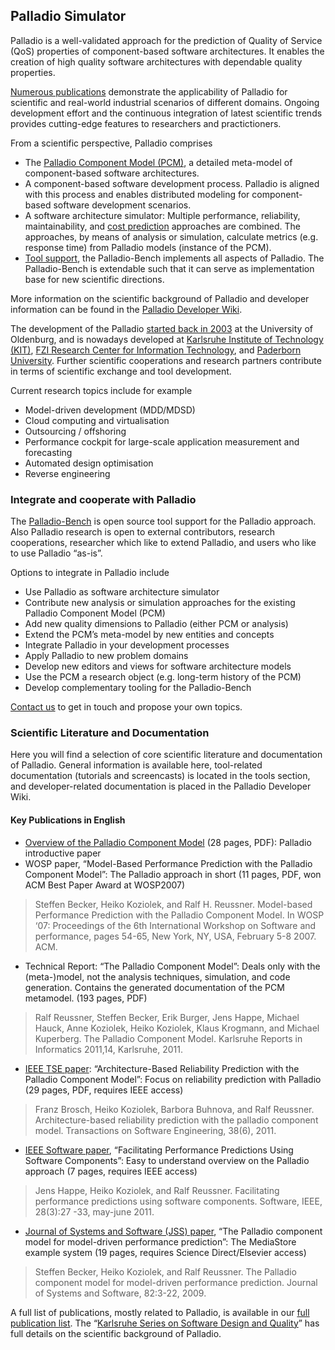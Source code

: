 ## Palladio Simulator

Palladio is a well-validated approach for the prediction of Quality of Service (QoS) properties of component-based software architectures. It enables the creation of high quality software architectures with dependable quality properties.

[Numerous publications](https://dsis.kastel.kit.edu/research/publications.php) demonstrate the applicability of Palladio for scientific and real-world industrial scenarios of different domains. Ongoing development effort and the continuous integration of latest scientific trends provides cutting-edge features to researchers and practictioners.

From a scientific perspective, Palladio comprises
- The [Palladio Component Model (PCM)](https://www.palladio-simulator.com/science/palladio_component_model/), a detailed meta-model of component-based software architectures.
- A component-based software development process. Palladio is aligned with this process and enables distributed modeling for component-based software development scenarios.
- A software architecture simulator: Multiple performance, reliability, maintainability, and [cost prediction](
https://github.com/PalladioSimulator/.github/wiki/Cost-Prediction-with-Palladio) approaches are combined. The approaches, by means of analysis or simulation, calculate metrics (e.g. response time) from Palladio models (instance of the PCM).
- [Tool support](https://www.palladio-simulator.com/tools/), the Palladio-Bench implements all aspects of Palladio. The Palladio-Bench is extendable such that it can serve as implementation base for new scientific directions.

More information on the scientific background of Palladio and developer information can be found in the [Palladio Developer Wiki](http://sdqweb.ipd.kit.edu/wiki/Palladio).

The development of the Palladio [started back in 2003](https://www.palladio-simulator.com/about/history/) at the University of Oldenburg, and is nowadays developed at [Karlsruhe Institute of Technology (KIT)](http://www.kit.edu/english/), [FZI Research Center for Information Technology](http://www.fzi.de/en), and [Paderborn University](http://www.cs.uni-paderborn.de/). Further scientific cooperations and research partners contribute in terms of scientific exchange and tool development.

Current research topics include for example

- Model-driven development (MDD/MDSD)
- Cloud computing and virtualisation
- Outsourcing / offshoring
- Performance cockpit for large-scale application measurement and forecasting
- Automated design optimisation
- Reverse engineering

### Integrate and cooperate with Palladio

The [Palladio-Bench](https://github.com/PalladioSimulator/.github/wiki/Palladio-Tools) is open source tool support for the Palladio approach. Also Palladio research is open to external contributors, research cooperations, researcher which like to extend Palladio, and users who like to use Palladio “as-is”.

Options to integrate in Palladio include

- Use Palladio as software architecture simulator
- Contribute new analysis or simulation approaches for the existing Palladio Component Model (PCM)
- Add new quality dimensions to Palladio (either PCM or analysis)
- Extend the PCM’s meta-model by new entities and concepts
- Integrate Palladio in your development processes
- Apply Palladio to new problem domains
- Develop new editors and views for software architecture models
- Use the PCM a research object (e.g. long-term history of the PCM)
- Develop complementary tooling for the Palladio-Bench

[Contact us](https://www.palladio-simulator.com/contact) to get in touch and propose your own topics.

### Scientific Literature and Documentation

Here you will find a selection of core scientific literature and documentation of Palladio. General information is available here, tool-related documentation (tutorials and screencasts) is located in the tools section, and developer-related documentation is placed in the Palladio Developer Wiki.

#### Key Publications in English

- [Overview of the Palladio Component Model](https://www.palladio-simulator.com/assets/files/Introduction-Chapter-PCM.pdf) (28 pages, PDF): Palladio introductive paper
- WOSP paper, “Model-Based Performance Prediction with the Palladio Component Model”: The Palladio approach in short (11 pages, PDF, won ACM Best Paper Award at WOSP2007)
> Steffen Becker, Heiko Koziolek, and Ralf H. Reussner. Model-based Performance Prediction with the Palladio Component Model. In WOSP ‘07: Proceedings of the 6th International Workshop on Software and performance, pages 54-65, New York, NY, USA, February 5-8 2007. ACM.

- Technical Report: “The Palladio Component Model”: Deals only with the (meta-)model, not the analysis techniques, simulation, and code generation. Contains the generated documentation of the PCM metamodel. (193 pages, PDF)
> Ralf Reussner, Steffen Becker, Erik Burger, Jens Happe, Michael Hauck, Anne Koziolek, Heiko Koziolek, Klaus Krogmann, and Michael Kuperberg. The Palladio Component Model. Karlsruhe Reports in Informatics 2011,14, Karlsruhe, 2011.

- [IEEE TSE paper](http://dx.doi.org/10.1109/TSE.2011.94): “Architecture-Based Reliability Prediction with the Palladio Component Model”: Focus on reliability prediction with Palladio (29 pages, PDF, requires IEEE access)
> Franz Brosch, Heiko Koziolek, Barbora Buhnova, and Ralf Reussner. Architecture-based reliability prediction with the palladio component model. Transactions on Software Engineering, 38(6), 2011.

- [IEEE Software paper](http://dx.doi.org/10.1109/MS.2011.25), “Facilitating Performance Predictions Using Software Components”: Easy to understand overview on the Palladio approach (7 pages, requires IEEE access)
> Jens Happe, Heiko Koziolek, and Ralf Reussner. Facilitating performance predictions using software components. Software, IEEE, 28(3):27 -33, may-june 2011.

- [Journal of Systems and Software (JSS) paper](http://dx.doi.org/10.1016/j.jss.2008.03.066), “The Palladio component model for model-driven performance prediction”: The MediaStore example system (19 pages, requires Science Direct/Elsevier access)
> Steffen Becker, Heiko Koziolek, and Ralf Reussner. The Palladio component model for model-driven performance prediction. Journal of Systems and Software, 82:3-22, 2009.

A full list of publications, mostly related to Palladio, is available in our [full publication list](https://sdq.ipd.kit.edu/research/publications/). The “[Karlsruhe Series on Software Design and Quality](https://sdq.ipd.kit.edu/research/karlsruhe-series-on-software-design-and-quality/)” has full details on the scientific background of Palladio.
